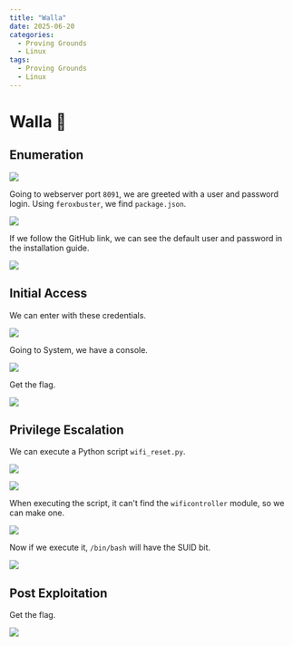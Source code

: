 ```yaml
---
title: "Walla"
date: 2025-06-20
categories:
  - Proving Grounds
  - Linux
tags:
  - Proving Grounds
  - Linux
---
```


# Walla 🔸
<!-- more -->

## Enumeration

![](../assets/Pasted%20image%2020250327192638.png)

Going to webserver port `8091`, we are greeted with a user and password login.
Using `feroxbuster`, we find `package.json`.

![](../assets/Pasted%20image%2020250327194322.png)

If we follow the GitHub link, we can see the default user and password in the installation guide.

![](../assets/Pasted%20image%2020250327194400.png)

## Initial Access

We can enter with these credentials.

![](../assets/Pasted%20image%2020250327194446.png)

Going to System, we have a console.

![](../assets/Pasted%20image%2020250327194937.png)

Get the flag.

![](../assets/Pasted%20image%2020250327201231.png)

## Privilege Escalation

We can execute a Python script `wifi_reset.py`.

![](../assets/Pasted%20image%2020250327212959.png)

![](../assets/Pasted%20image%2020250327213017.png)

When executing the script, it can't find the `wificontroller` module, so we can make one.

![](../assets/Pasted%20image%2020250327213058.png)

Now if we execute it, `/bin/bash` will have the SUID bit.

![](../assets/Pasted%20image%2020250327213150.png)

## Post Exploitation

Get the flag.

![](../assets/Pasted%20image%2020250327213203.png)
